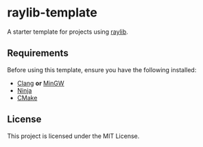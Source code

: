 # raylib-template

A starter template for projects using [raylib](https://www.raylib.com/).

## Requirements

Before using this template, ensure you have the following installed:

- [Clang](https://clang.llvm.org/) **or** [MinGW](http://mingw-w64.org/)
- [Ninja](https://ninja-build.org/)
- [CMake](https://cmake.org/)

## License

This project is licensed under the MIT License.